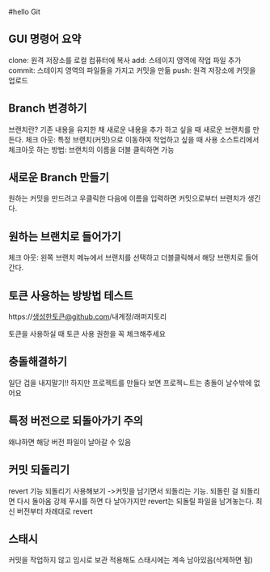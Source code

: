 #hello Git

## GUI 명령어 요약
clone: 원격 저장소를 로컬 컴퓨터에 복사
add: 스테이지 영역에 작업 파일 추가
commit: 스테이지 영역의 파일들을 가지고 커밋을 만듦
push: 원격 저장소에 커밋을 업로드

## Branch 변경하기
브랜치란? 기존 내용을 유지한 채 새로운 내용을 추가 하고 싶을 때 새로운 브랜치를 만든다.
체크 아웃: 특정 브랜치(커밋)으로 이동하여 작업하고 싶을 때 사용
소스트리에서 체크아웃 하는 방법: 브랜치의 이름을 더블 클릭하면 가능

## 새로운 Branch 만들기
원하는 커밋을 만드려고 우클릭한 다음에 이름을 입력하면 커밋으로부터 브랜치가 생긴다.

## 원하는 브랜치로 들어가기
체크 아웃: 왼쪽 브랜치 메뉴에서 브랜치를 선택하고 더블클릭해서 해당 브랜치로 들어간다.

## 토큰 사용하는 방방법 테스트
https://생성한토큰@github.com/내계정/래퍼지토리

토큰을 사용하실 때 토큰 사용 권한을 꼭 체크해주세요

## 충돌해결하기
일단 겁을 내지말기!!
하지만 프로젝트를 만들다 보면
프로젝ㄴ트는 충돌이 날수밖에 없어요

## 특정 버전으로 되돌아가기 주의
왜냐하면 해당 버전 파일이 날아갈 수 있음

## 커밋 되돌리기
revert 기능 되돌리기 사용해보기
->커밋을 남기면서 되돌리는 기능.
되돌린 걸 되돌리면 다시 돌아옴
강제 푸시를 하면 다 날아가지만 revert는 되돌릴 파일을 남겨놓는다.
최신 버전부터 차례대로 revert

## 스태시
커밋을 작업하지 않고 임시로 보관
적용해도 스태시에는 계속 남아있음(삭제하면 됨)
